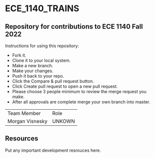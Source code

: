 # ECE_1140_TRAINS
## Repository for contributions to ECE 1140 Fall 2022

Instructions for using this repository:

- Fork it.
- Clone it to your local system.
- Make a new branch.
- Make your changes.
- Push it back to your repo.
- Click the Compare & pull request button.
- Click Create pull request to open a new pull request.
- Please choose 3 people minimum to review the merge request you make.
- After all approvals are complete merge your own branch into master.

|    |    |
|----|----|
| Team Member | Role |
| Morgan Visnesky | UNKOWN |

## Resources
Put any important development resrouces here.
